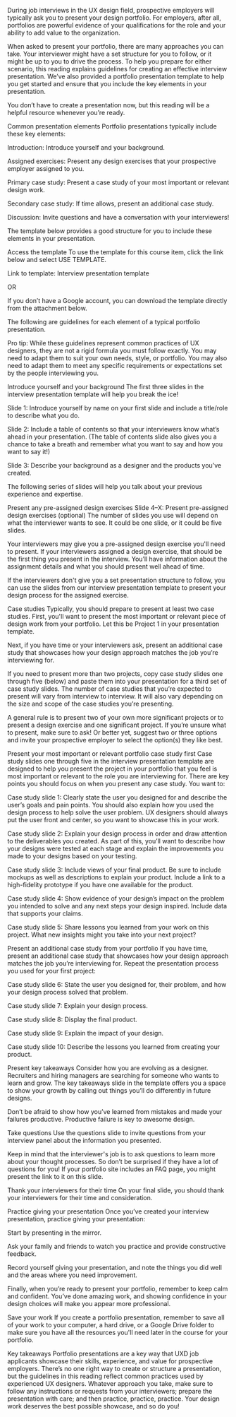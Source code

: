 During job interviews in the UX design field, prospective employers will typically ask you to present your design portfolio. For employers, after all, portfolios are powerful evidence of your qualifications for the role and your ability to add value to the organization. 

When asked to present your portfolio, there are many approaches you can take. Your interviewer might have a set structure for you to follow, or it might be up to you to drive the process. To help you prepare for either scenario, this reading explains guidelines for creating an effective interview presentation. We’ve also provided a portfolio presentation template to help you get started and ensure that you include the key elements in your presentation. 

You don’t have to create a presentation now, but this reading will be a helpful resource whenever you’re ready.


Common presentation elements
Portfolio presentations typically include these key elements: 

Introduction: Introduce yourself and your background.

Assigned exercises: Present any design exercises that your prospective employer assigned to you.

Primary case study: Present a case study of your most important or relevant design work.

Secondary case study: If time allows, present an additional case study.

Discussion: Invite questions and have a conversation with your interviewers!

The template below provides a good structure for you to include these elements in your presentation.

Access the template
To use the template for this course item, click the link below and select USE TEMPLATE.  

Link to template: 
Interview presentation template

OR 

If you don’t have a Google account, you can download the template directly from the attachment below.

The following are guidelines for each element of a typical portfolio presentation. 

Pro tip: While these guidelines represent common practices of UX designers, they are not a rigid formula you must follow exactly. You may need to adapt them to suit your own needs, style, or portfolio. You may also need to adapt them to meet any specific requirements or expectations set by the people interviewing you.

Introduce yourself and your background
The first three slides in the interview presentation template will help you break the ice!

Slide 1: Introduce yourself by name on your first slide and include a title/role to describe what you do.

Slide 2: Include a table of contents so that your interviewers know what’s ahead in your presentation. (The table of contents slide also gives you a chance to take a breath and remember what you want to say and how you want to say it!) 

Slide 3: Describe your background as a designer and the products you’ve created. 

The following series of slides will help you talk about your previous experience and expertise.

Present any pre-assigned design exercises
Slide 4–X: Present pre-assigned design exercises (optional) The number of slides you use will depend on what the interviewer wants to see. It could be one slide, or it could be five slides. 

Your interviewers may give you a pre-assigned design exercise you'll need to present. If your interviewers assigned a design exercise, that should be the first thing you present in the interview. You’ll have information about the assignment details and what you should present well ahead of time. 

If the interviewers don't give you a set presentation structure to follow, you can use the slides from our interview presentation template to present your design process for the assigned exercise. 

Case studies
Typically, you should prepare to present at least two case studies. First, you'll want to present the most important or relevant piece of design work from your portfolio. Let this be Project 1 in your presentation template. 

Next, if you have time or your interviewers ask, present an additional case study that showcases how your design approach matches the job you’re interviewing for. 

If you need to present more than two projects, copy case study slides one through five (below) and paste them into your presentation for a third set of case study slides. The number of case studies that you’re expected to present will vary from interview to interview. It will also vary depending on the size and scope of the case studies you’re presenting. 

A general rule is to present two of your own more significant projects or to present a design exercise and one significant project. If you’re unsure what to present, make sure to ask! Or better yet, suggest two or three options and invite your prospective employer to select the option(s) they like best.

Present your most important or relevant portfolio case study first
Case study slides one through five in the interview presentation template are designed to help you present the project in your portfolio that you feel is most important or relevant to the role you are interviewing for. There are key points you should focus on when you present any case study. You want to:

Case study slide 1: Clearly state the user you designed for and describe the user’s goals and pain points. You should also explain how you used the design process to help solve the user problem. UX designers should always put the user front and center, so you want to showcase this in your work. 

Case study slide 2: Explain your design process in order and draw attention to the deliverables you created. As part of this, you’ll want to describe how your designs were tested at each stage and explain the improvements you made to your designs based on your testing. 

Case study slide 3: Include views of your final product. Be sure to include mockups as well as descriptions to explain your product. Include a link to a high-fidelity prototype if you have one available for the product. 

Case study slide 4: Show evidence of your design’s impact on the problem you intended to solve and any next steps your design inspired. Include data that supports your claims. 

Case study slide 5: Share lessons you learned from your work on this project. What new insights might you take into your next project? 

Present an additional case study from your portfolio
If you have time, present an additional case study that showcases how your design approach matches the job you’re interviewing for. Repeat the presentation process you used for your first project:

Case study slide 6: State the user you designed for, their problem, and how your design process solved that problem. 

Case study slide 7: Explain your design process.

Case study slide 8: Display the final product. 

Case study slide 9: Explain the impact of your design. 

Case study slide 10: Describe the lessons you learned from creating your product. 

Present key takeaways
Consider how you are evolving as a designer. Recruiters and hiring managers are searching for someone who wants to learn and grow. The key takeaways slide in the template offers you a space to show your growth by calling out things you’ll do differently in future designs.  

Don’t be afraid to show how you’ve learned from mistakes and made your failures productive. Productive failure is key to awesome design.

Take questions
Use the questions slide to invite questions from your interview panel about the information you presented.

Keep in mind that the interviewer's job is to ask questions to learn more about your thought processes. So don’t be surprised if they have a lot of questions for you! If your portfolio site includes an FAQ page, you might present the link to it on this slide. 

Thank your interviewers for their time
On your final slide, you should thank your interviewers for their time and consideration.

Practice giving your presentation
Once you’ve created your interview presentation, practice giving your presentation:

Start by presenting in the mirror. 

Ask your family and friends to watch you practice and provide constructive feedback. 

Record yourself giving your presentation, and note the things you did well and the areas where you need improvement. 

Finally, when you’re ready to present your portfolio, remember to keep calm and confident. You’ve done amazing work, and showing confidence in your design choices will make you appear more professional.

Save your work
If you create a portfolio presentation, remember to save all of your work to your computer, a hard drive, or a Google Drive folder to make sure you have all the resources you'll need later in the course for your portfolio.

Key takeaways
Portfolio presentations are a key way that UXD job applicants showcase their skills, experience, and value for prospective employers. There’s no one right way to create or structure a presentation, but the guidelines in this reading reflect common practices used by experienced UX designers. Whatever approach you take, make sure to follow any instructions or requests from your interviewers; prepare the presentation with care; and then practice, practice, practice. Your design work deserves the best possible showcase, and so do you!